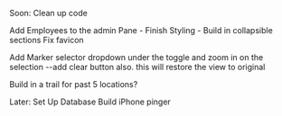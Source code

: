 Soon:
Clean up code

Add Employees to the admin Pane
	- Finish Styling
	- Build in collapsible sections
Fix favicon
	
	
Add Marker selector dropdown under the toggle and zoom in on the selection
	--add clear button also. this will restore the view to original
	
Build in a trail for past 5 locations?


Later:
Set Up Database
Build iPhone pinger